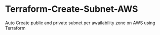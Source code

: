 # Terraform-Create-Subnet-AWS
Auto Create public and private subnet per awailability zone on AWS using Terraform
